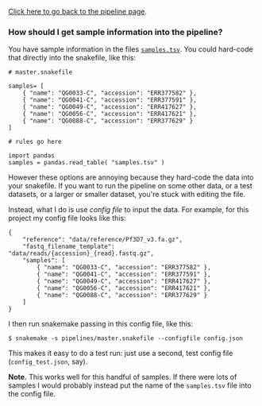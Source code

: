 [Click here to go back to the pipeline page](pipeline.md).

### How should I get sample information into the pipeline?

You have sample information in the files [`samples.tsv`](samples.tsv). You could hard-code that directly into the snakefile, like this:

```
# master.snakefile

samples= [
	{ "name": "QG0033-C", "accession": "ERR377582" },
	{ "name": "QG0041-C", "accession": "ERR377591" },
	{ "name": "QG0049-C", "accession": "ERR417627" },
	{ "name": "QG0056-C", "accession": "ERR417621" },
	{ "name": "QG0088-C", "accession": "ERR377629" }
]

# rules go here
```

```
import pandas
samples = pandas.read_table( "samples.tsv" )
```

However these options are annoying because they hard-code the data into your snakefile.  If you want to run the pipeline on some other data, or a test datasets, or a larger or smaller dataset, you're stuck with editing the file.

Instead, what I do is use *config file* to input the data.  For example, for this project my config file looks like this:
```
{
	"reference": "data/reference/Pf3D7_v3.fa.gz",
	"fastq_filename_template": "data/reads/{accession}_{read}.fastq.gz",
	"samples": [
		{ "name": "QG0033-C", "accession": "ERR377582" },
		{ "name": "QG0041-C", "accession": "ERR377591" },
		{ "name": "QG0049-C", "accession": "ERR417627" },
		{ "name": "QG0056-C", "accession": "ERR417621" },
		{ "name": "QG0088-C", "accession": "ERR377629" }
	]
}
```

I then run snakemake passing in this config file, like this:
```
$ snakemake -s pipelines/master.snakefile --configfile config.json
```

This makes it easy to do a test run: just use a second, test config file (`config_test.json`, say).

**Note.** This works well for this handful of samples.  If there were lots of samples I would probably instead put the name of the `samples.tsv` file into the config file.

